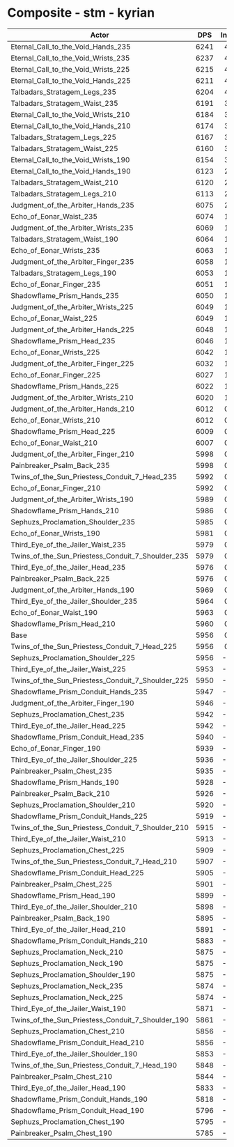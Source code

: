 # Composite - stm - kyrian
| Actor | DPS | Increase |
|---|:---:|:---:|
|Eternal_Call_to_the_Void_Hands_235|6241|4.78%|
|Eternal_Call_to_the_Void_Wrists_235|6237|4.71%|
|Eternal_Call_to_the_Void_Wrists_225|6215|4.34%|
|Eternal_Call_to_the_Void_Hands_225|6211|4.27%|
|Talbadars_Stratagem_Legs_235|6204|4.16%|
|Talbadars_Stratagem_Waist_235|6191|3.94%|
|Eternal_Call_to_the_Void_Wrists_210|6184|3.83%|
|Eternal_Call_to_the_Void_Hands_210|6174|3.66%|
|Talbadars_Stratagem_Legs_225|6167|3.53%|
|Talbadars_Stratagem_Waist_225|6160|3.42%|
|Eternal_Call_to_the_Void_Wrists_190|6154|3.32%|
|Eternal_Call_to_the_Void_Hands_190|6123|2.80%|
|Talbadars_Stratagem_Waist_210|6120|2.75%|
|Talbadars_Stratagem_Legs_210|6113|2.64%|
|Judgment_of_the_Arbiter_Hands_235|6075|2.00%|
|Echo_of_Eonar_Waist_235|6074|1.97%|
|Judgment_of_the_Arbiter_Wrists_235|6069|1.90%|
|Talbadars_Stratagem_Waist_190|6064|1.81%|
|Echo_of_Eonar_Wrists_235|6063|1.79%|
|Judgment_of_the_Arbiter_Finger_235|6058|1.70%|
|Talbadars_Stratagem_Legs_190|6053|1.62%|
|Echo_of_Eonar_Finger_235|6051|1.58%|
|Shadowflame_Prism_Hands_235|6050|1.58%|
|Judgment_of_the_Arbiter_Wrists_225|6049|1.56%|
|Echo_of_Eonar_Waist_225|6049|1.55%|
|Judgment_of_the_Arbiter_Hands_225|6048|1.53%|
|Shadowflame_Prism_Head_235|6046|1.50%|
|Echo_of_Eonar_Wrists_225|6042|1.44%|
|Judgment_of_the_Arbiter_Finger_225|6032|1.27%|
|Echo_of_Eonar_Finger_225|6027|1.18%|
|Shadowflame_Prism_Hands_225|6022|1.10%|
|Judgment_of_the_Arbiter_Wrists_210|6020|1.07%|
|Judgment_of_the_Arbiter_Hands_210|6012|0.94%|
|Echo_of_Eonar_Wrists_210|6012|0.94%|
|Shadowflame_Prism_Head_225|6009|0.88%|
|Echo_of_Eonar_Waist_210|6007|0.85%|
|Judgment_of_the_Arbiter_Finger_210|5998|0.69%|
|Painbreaker_Psalm_Back_235|5998|0.69%|
|Twins_of_the_Sun_Priestess_Conduit_7_Head_235|5992|0.61%|
|Echo_of_Eonar_Finger_210|5992|0.60%|
|Judgment_of_the_Arbiter_Wrists_190|5989|0.55%|
|Shadowflame_Prism_Hands_210|5986|0.49%|
|Sephuzs_Proclamation_Shoulder_235|5985|0.48%|
|Echo_of_Eonar_Wrists_190|5981|0.42%|
|Third_Eye_of_the_Jailer_Waist_235|5979|0.39%|
|Twins_of_the_Sun_Priestess_Conduit_7_Shoulder_235|5979|0.39%|
|Third_Eye_of_the_Jailer_Head_235|5976|0.33%|
|Painbreaker_Psalm_Back_225|5976|0.33%|
|Judgment_of_the_Arbiter_Hands_190|5969|0.22%|
|Third_Eye_of_the_Jailer_Shoulder_235|5964|0.13%|
|Echo_of_Eonar_Waist_190|5963|0.11%|
|Shadowflame_Prism_Head_210|5960|0.06%|
|Base|5956|0.00%|
|Twins_of_the_Sun_Priestess_Conduit_7_Head_225|5956|0.00%|
|Sephuzs_Proclamation_Shoulder_225|5956|-0.01%|
|Third_Eye_of_the_Jailer_Waist_225|5953|-0.06%|
|Twins_of_the_Sun_Priestess_Conduit_7_Shoulder_225|5950|-0.10%|
|Shadowflame_Prism_Conduit_Hands_235|5947|-0.16%|
|Judgment_of_the_Arbiter_Finger_190|5946|-0.17%|
|Sephuzs_Proclamation_Chest_235|5942|-0.24%|
|Third_Eye_of_the_Jailer_Head_225|5942|-0.25%|
|Shadowflame_Prism_Conduit_Head_235|5940|-0.28%|
|Echo_of_Eonar_Finger_190|5939|-0.29%|
|Third_Eye_of_the_Jailer_Shoulder_225|5936|-0.35%|
|Painbreaker_Psalm_Chest_235|5935|-0.36%|
|Shadowflame_Prism_Hands_190|5928|-0.47%|
|Painbreaker_Psalm_Back_210|5926|-0.52%|
|Sephuzs_Proclamation_Shoulder_210|5920|-0.62%|
|Shadowflame_Prism_Conduit_Hands_225|5919|-0.63%|
|Twins_of_the_Sun_Priestess_Conduit_7_Shoulder_210|5915|-0.69%|
|Third_Eye_of_the_Jailer_Waist_210|5913|-0.72%|
|Sephuzs_Proclamation_Chest_225|5909|-0.80%|
|Twins_of_the_Sun_Priestess_Conduit_7_Head_210|5907|-0.82%|
|Shadowflame_Prism_Conduit_Head_225|5905|-0.87%|
|Painbreaker_Psalm_Chest_225|5901|-0.93%|
|Shadowflame_Prism_Head_190|5899|-0.97%|
|Third_Eye_of_the_Jailer_Shoulder_210|5898|-0.98%|
|Painbreaker_Psalm_Back_190|5895|-1.03%|
|Third_Eye_of_the_Jailer_Head_210|5891|-1.11%|
|Shadowflame_Prism_Conduit_Hands_210|5883|-1.23%|
|Sephuzs_Proclamation_Neck_210|5875|-1.37%|
|Sephuzs_Proclamation_Neck_190|5875|-1.37%|
|Sephuzs_Proclamation_Shoulder_190|5875|-1.37%|
|Sephuzs_Proclamation_Neck_235|5874|-1.39%|
|Sephuzs_Proclamation_Neck_225|5874|-1.39%|
|Third_Eye_of_the_Jailer_Waist_190|5871|-1.44%|
|Twins_of_the_Sun_Priestess_Conduit_7_Shoulder_190|5861|-1.60%|
|Sephuzs_Proclamation_Chest_210|5856|-1.68%|
|Shadowflame_Prism_Conduit_Head_210|5856|-1.69%|
|Third_Eye_of_the_Jailer_Shoulder_190|5853|-1.74%|
|Twins_of_the_Sun_Priestess_Conduit_7_Head_190|5848|-1.82%|
|Painbreaker_Psalm_Chest_210|5844|-1.88%|
|Third_Eye_of_the_Jailer_Head_190|5833|-2.06%|
|Shadowflame_Prism_Conduit_Hands_190|5818|-2.32%|
|Shadowflame_Prism_Conduit_Head_190|5796|-2.70%|
|Sephuzs_Proclamation_Chest_190|5795|-2.71%|
|Painbreaker_Psalm_Chest_190|5785|-2.87%|
